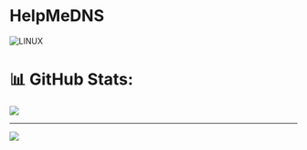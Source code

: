 # HelpMeDNS

![LINUX](https://img.shields.io/badge/Linux-FCC624?style=for-the-badge&logo=linux&logoColor=black)





# 📊 GitHub Stats:

![](https://github-readme-stats.vercel.app/api/top-langs/?username=mehrdadvoho&theme=dark&hide_border=false&include_all_commits=true&count_private=true&layout=compact)

---
[![](https://visitcount.itsvg.in/api?id=mehrdadvoho&icon=0&color=12)](https://visitcount.itsvg.in)

<!-- Proudly created with GPRM ( https://gprm.itsvg.in ) -->
